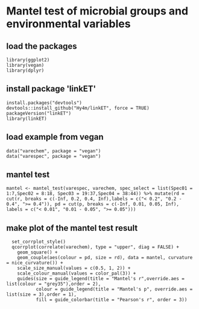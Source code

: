 # Mantel test of microbial groups and environmental variables 
## load the packages
```
library(ggplot2)
library(vegan)
library(dplyr)
```
## install package 'linkET'
```
install.packages("devtools")
devtools::install_github("Hy4m/linkET", force = TRUE)
packageVersion("linkET")
library(linkET)
```
## load example from vegan
```
data("varechem", package = "vegan")
data("varespec", package = "vegan")
```
## mantel test
```
mantel <- mantel_test(varespec, varechem, spec_select = list(Spec01 = 1:7,Spec02 = 8:18, Spec03 = 19:37,Spec04 = 38:44)) %>% mutate(rd = cut(r, breaks = c(-Inf, 0.2, 0.4, Inf),labels = c("< 0.2", "0.2 - 0.4", ">= 0.4")), pd = cut(p, breaks = c(-Inf, 0.01, 0.05, Inf), labels = c("< 0.01", "0.01 - 0.05", ">= 0.05")))
```
## make plot of the mantel test result
```
  set_corrplot_style()
  qcorrplot(correlate(varechem), type = "upper", diag = FALSE) +
    geom_square() +
    geom_couple(aes(colour = pd, size = rd), data = mantel, curvature = nice_curvature()) +
    scale_size_manual(values = c(0.5, 1, 2)) +
    scale_colour_manual(values = color_pal(3)) +
    guides(size = guide_legend(title = "Mantel's r",override.aes = list(colour = "grey35"),order = 2),
           colour = guide_legend(title = "Mantel's p", override.aes = list(size = 3),order = 1),
           fill = guide_colorbar(title = "Pearson's r", order = 3))
```
  
